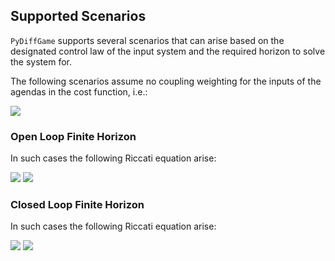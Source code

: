 ## Supported Scenarios
`PyDiffGame` supports several scenarios that can arise based on the designated control law 
of the input system  and the required horizon to solve the system for.

The following scenarios assume no coupling weighting for the inputs of the agendas in the cost function, i.e.:

<img src="https://render.githubusercontent.com/render/math?math=\color{white}R_{ij}=0_{k_i \times k_i} \ : \ \forall 1 \leq i \neq j \leq N">

### Open Loop Finite Horizon

In such cases the following Riccati equation arise:

<img src="https://render.githubusercontent.com/render/math?math=\color{white}\frac{dP_i}{dt} = - A^T P_i - P_i A - Q_i %2B P_i \sum_{j=1}^N S_j P_j  \ , \ P_i(T_f) = P_{f_i} \ : \ \forall 1 \leq i \leq N">
<img src="https://render.githubusercontent.com/render/math?math=\color{white}S_j = B_j R_{j}^{-1} B_j^T \ : \ \forall 1 \leq j \leq N">

### Closed Loop Finite Horizon

In such cases the following Riccati equation arise:

<img src="https://render.githubusercontent.com/render/math?math=\color{white}\frac{dP_i}{dt} = - A^T P_i - P_i A - Q_i %2B P_i \big(\sum_{j=1}^N S_j P_j\big)  %2B \big(\sum_{\substack{j=1 \\ j \neq i}}^NP_jS_j\big)  P_i \ , \ P_i(T_f) = P_{f_i} \ : \ \forall 1 \leq i \leq N">
<img src="https://render.githubusercontent.com/render/math?math=\color{white}S_j = B_j R_{j}^{-1} B_j^T \ : \ \forall 1 \leq j \leq N">